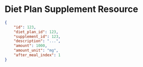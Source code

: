 # Diet Plan Supplement Resource


```json
{
    "id": 123,
    "diet_plan_id": 123,
    "supplement_id": 123,
    "description": "...",
    "amount": 1000,
    "amount_unit": "mg",
    "after_meal_index": 1
}
```
